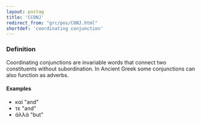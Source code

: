 ```yaml
---
layout: postag
title: 'CCONJ'
redirect_from: "grc/pos/CONJ.html"
shortdef: 'coordinating conjunction'
---
```


### Definition

Coordinating conjunctions are invariable words that connect two constituents without subordination. In Ancient Greek some conjunctions can also function as adverbs.

#### Examples

* καί "and"
* τε "and"
* ἀλλά "but"
<!-- Interlanguage links updated Út zář 29 18:40:44 CEST 2020 -->
